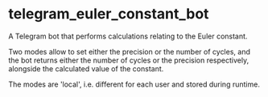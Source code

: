# telegram_euler_constant_bot
A Telegram bot that performs calculations relating to the Euler constant.

Two modes allow to set either the precision or the number of cycles, and the bot returns either the number of cycles or the precision respectively, alongside the calculated value of the constant.

The modes are 'local', i.e. different for each user and stored during runtime.
